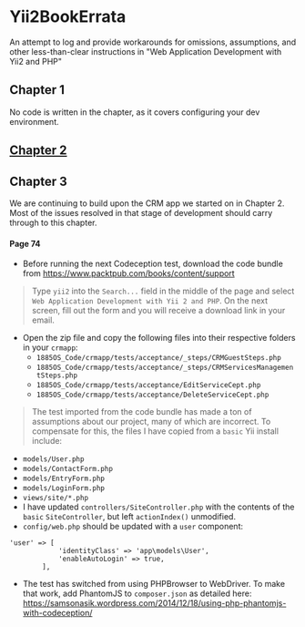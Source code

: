 # Yii2BookErrata
An attempt to log and provide workarounds for omissions, assumptions, and other less-than-clear instructions in "Web Application Development with Yii2 and PHP"

## Chapter 1

No code is written in the chapter, as it covers configuring your dev environment.

## [Chapter 2](Chapter-2.md)

## Chapter 3

We are continuing to build upon the CRM app we started on in Chapter 2. Most of the issues resolved in that stage of development should carry through to this chapter.

#### Page 74
- Before running the next Codeception test, download the code bundle from https://www.packtpub.com/books/content/support

> Type `yii2` into the `Search...` field in the middle of the page and select `Web Application Development with Yii 2 and PHP`.
> On the next screen, fill out the form and you will receive a download link in your email.

- Open the zip file and copy the following files into their respective folders in your `crmapp`:
  - `1885OS_Code/crmapp/tests/acceptance/_steps/CRMGuestSteps.php`
  - `1885OS_Code/crmapp/tests/acceptance/_steps/CRMServicesManagementSteps.php`
  - `1885OS_Code/crmapp/tests/acceptance/EditServiceCept.php`
  - `1885OS_Code/crmapp/tests/acceptance/DeleteServiceCept.php`

> The test imported from the code bundle has made a ton of assumptions about our project, many of which are incorrect. To compensate for this, the files I have copied from a `basic` Yii install include:
- `models/User.php`
- `models/ContactForm.php`
- `models/EntryForm.php`
- `models/LoginForm.php`
- `views/site/*.php`
- I have updated `controllers/SiteController.php` with the contents of the `basic` `SiteController`, but left `actionIndex()` unmodified.
- `config/web.php` should be updated with a `user` component:
```
'user' => [
            'identityClass' => 'app\models\User',
            'enableAutoLogin' => true,
        ],
```
- The test has switched from using PHPBrowser to WebDriver. To make that work, add PhantomJS to `composer.json` as detailed here: https://samsonasik.wordpress.com/2014/12/18/using-php-phantomjs-with-codeception/
